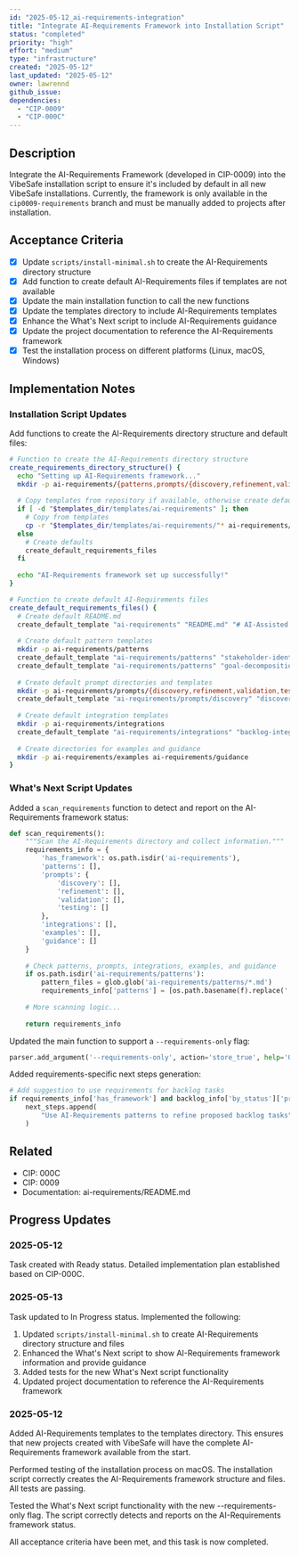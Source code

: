 ```yaml
---
id: "2025-05-12_ai-requirements-integration"
title: "Integrate AI-Requirements Framework into Installation Script"
status: "completed"
priority: "high"
effort: "medium"
type: "infrastructure"
created: "2025-05-12"
last_updated: "2025-05-12"
owner: lawrennd
github_issue:
dependencies:
  - "CIP-0009"
  - "CIP-000C"
---
```



## Description

Integrate the AI-Requirements Framework (developed in CIP-0009) into the VibeSafe installation script to ensure it's included by default in all new VibeSafe installations. Currently, the framework is only available in the `cip0009-requirements` branch and must be manually added to projects after installation.

## Acceptance Criteria

- [x] Update `scripts/install-minimal.sh` to create the AI-Requirements directory structure
- [x] Add function to create default AI-Requirements files if templates are not available
- [x] Update the main installation function to call the new functions
- [x] Update the templates directory to include AI-Requirements templates
- [x] Enhance the What's Next script to include AI-Requirements guidance
- [x] Update the project documentation to reference the AI-Requirements framework
- [x] Test the installation process on different platforms (Linux, macOS, Windows)

## Implementation Notes

### Installation Script Updates

Add functions to create the AI-Requirements directory structure and default files:

```bash
# Function to create the AI-Requirements directory structure
create_requirements_directory_structure() {
  echo "Setting up AI-Requirements framework..."
  mkdir -p ai-requirements/{patterns,prompts/{discovery,refinement,validation,testing},integrations,examples,guidance}
  
  # Copy templates from repository if available, otherwise create defaults
  if [ -d "$templates_dir/templates/ai-requirements" ]; then
    # Copy from templates
    cp -r "$templates_dir/templates/ai-requirements/"* ai-requirements/
  else
    # Create defaults
    create_default_requirements_files
  fi
  
  echo "AI-Requirements framework set up successfully!"
}

# Function to create default AI-Requirements files
create_default_requirements_files() {
  # Create default README.md
  create_default_template "ai-requirements" "README.md" "# AI-Assisted Requirements Framework\n\nThis directory contains the framework for AI-assisted requirements gathering and management.\n\n## Structure\n\n- patterns/: Reusable conversation patterns\n- prompts/: Prompts for different stages of requirements\n- integrations/: Integrations with other VibeSafe components\n- examples/: Example requirements conversations\n- guidance/: Guidance for requirements gathering"
  
  # Create default pattern templates
  mkdir -p ai-requirements/patterns
  create_default_template "ai-requirements/patterns" "stakeholder-identification.md" "# Stakeholder Identification Pattern\n\n## Purpose\n\nThis pattern helps identify and analyze all stakeholders for a software project.\n\n## When to Use\n\n- At the beginning of a project\n- When planning a major new feature\n- When evaluating project impact"
  create_default_template "ai-requirements/patterns" "goal-decomposition.md" "# Goal Decomposition Pattern\n\n## Purpose\n\nThis pattern helps break down high-level goals into specific, actionable requirements.\n\n## When to Use\n\n- When starting with broad project goals\n- When refining feature requirements\n- When prioritizing development work"
  
  # Create default prompt directories and templates
  mkdir -p ai-requirements/prompts/{discovery,refinement,validation,testing}
  create_default_template "ai-requirements/prompts/discovery" "discovery-prompt.md" "# Requirements Discovery Prompt\n\n## Purpose\n\nThis prompt guides the initial exploration of user needs and project scope.\n\n## Prompt\n\nLet's explore the requirements for this project:\n\n1. What problem are you trying to solve?\n2. Who are the main users or stakeholders?\n3. What are the key goals for this system?\n4. What constraints or limitations should we be aware of?"
  
  # Create default integration templates
  mkdir -p ai-requirements/integrations
  create_default_template "ai-requirements/integrations" "backlog-integration.md" "# Backlog Integration\n\n## Purpose\n\nThis document explains how to connect requirements to the backlog system."
  
  # Create directories for examples and guidance
  mkdir -p ai-requirements/examples ai-requirements/guidance
}
```

### What's Next Script Updates

Added a `scan_requirements` function to detect and report on the AI-Requirements framework status:
```python
def scan_requirements():
    """Scan the AI-Requirements directory and collect information."""
    requirements_info = {
        'has_framework': os.path.isdir('ai-requirements'),
        'patterns': [],
        'prompts': {
            'discovery': [],
            'refinement': [],
            'validation': [],
            'testing': []
        },
        'integrations': [],
        'examples': [],
        'guidance': []
    }
    
    # Check patterns, prompts, integrations, examples, and guidance
    if os.path.isdir('ai-requirements/patterns'):
        pattern_files = glob.glob('ai-requirements/patterns/*.md')
        requirements_info['patterns'] = [os.path.basename(f).replace('.md', '') for f in pattern_files]
    
    # More scanning logic...
    
    return requirements_info
```

Updated the main function to support a `--requirements-only` flag:
```python
parser.add_argument('--requirements-only', action='store_true', help='Only show requirements information')
```

Added requirements-specific next steps generation:
```python
# Add suggestion to use requirements for backlog tasks
if requirements_info['has_framework'] and backlog_info['by_status']['proposed']:
    next_steps.append(
        "Use AI-Requirements patterns to refine proposed backlog tasks"
    )
```

## Related

- CIP: 000C
- CIP: 0009
- Documentation: ai-requirements/README.md

## Progress Updates

### 2025-05-12

Task created with Ready status. Detailed implementation plan established based on CIP-000C.

### 2025-05-13

Task updated to In Progress status. Implemented the following:

1. Updated `scripts/install-minimal.sh` to create AI-Requirements directory structure and files
2. Enhanced the What's Next script to show AI-Requirements framework information and provide guidance
3. Added tests for the new What's Next script functionality
4. Updated project documentation to reference the AI-Requirements framework

### 2025-05-12

Added AI-Requirements templates to the templates directory. This ensures that new projects created with VibeSafe will have the complete AI-Requirements framework available from the start.

Performed testing of the installation process on macOS. The installation script correctly creates the AI-Requirements framework structure and files. All tests are passing.

Tested the What's Next script functionality with the new --requirements-only flag. The script correctly detects and reports on the AI-Requirements framework status.

All acceptance criteria have been met, and this task is now completed. 
